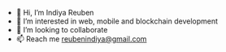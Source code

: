 - 👋 Hi, I’m Indiya Reuben
- 👀 I’m interested in web, mobile and blockchain development
- 💞️ I’m looking to collaborate 
- 📫 Reach me reubenindiya@gmail.com

<!---
cloud9n/cloud9n is a ✨ special ✨ repository because its `README.md` (this file) appears on your GitHub profile.
You can click the Preview link to take a look at your changes.
--->
